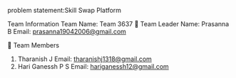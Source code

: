 problem statement:Skill Swap Platform

 Team Information
 Team Name: Team 3637
👤 Team Leader
Name: Prasanna B
Email: prasanna19042006@gmail.com

👥 Team Members
1. Tharanish J
Email: tharanishj1318@gmail.com
2. Hari Ganessh P S
Email: hariganessh12@gmail.com
